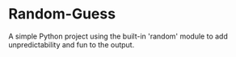 # Random-Guess
A simple Python project using the built-in 'random' module to add unpredictability and fun to the output.
